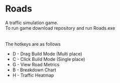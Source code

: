 # Roads
<div> A traffic simulation game. </div>
<div> To run game download repository and run Roads.exe </div>
<br> </br>
<div> The hotkeys are as follows </div>
<ul>
  <li> D - Drag Build Mode (Multi place) </li>
  <li> C - Click Build Mode (Single place) </li>
  <li> G - View Road Metrics </li>
  <li> B - Breakdown Chart </li>
  <li> H - Traffic Heatmap </li>
</ul>
